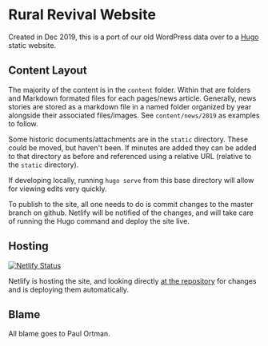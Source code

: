 # Rural Revival Website

Created in Dec 2019, this is a port of our old WordPress data over to a [Hugo](https://gohugo.io) static website.

## Content Layout

The majority of the content is in the `content` folder.  Within that are folders and Markdown formated files for each 
pages/news article.  Generally, news stories are stored as a markdown file in a named folder organized by year 
alongside their associated files/images.  See `content/news/2019` as examples to follow.

Some historic documents/attachments are in the `static` directory.  These could be moved, but haven't been.  If minutes 
are added they can be added to that directory as before and referenced using a relative URL (relative to the `static` 
directory).

If developing locally, running `hugo serve` from this base directory will allow for viewing edits very quickly.

To publish to the site, all one needs to do is commit changes to the master branch on github.  Netlify will be 
notified of the changes, and will take care of running the Hugo command and deploy the site live.


## Hosting

[![Netlify Status](https://api.netlify.com/api/v1/badges/b5ce682c-b141-4836-ad58-8937aae94ddb/deploy-status)](https://app.netlify.com/sites/distracted-yalow-765971/deploys)

Netlify is hosting the site, and looking directly [at the repository][1] for changes and is deploying them
automatically.

[1]: https://github.com/paulortman/ruralrevival_website

## Blame

All blame goes to Paul Ortman.
